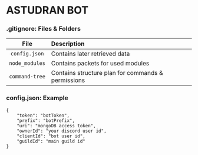 # ASTUDRAN BOT

### .gitignore: Files & Folders
| File | Description |
| :---: | :--- |
|`config.json` | Contains later retrieved data |
|`node_modules` | Contains packets for used modules |
|`command-tree` | Contains structure plan for commands & permissions |

### config.json: Example
```
{
    "token": "botToken",
    "prefix": "botPrefix",
    "uri": "mongoDB access token",
    "ownerId": "your discord user id",
    "clientId": "bot user id",
    "guildId": "main guild id"
}
```

